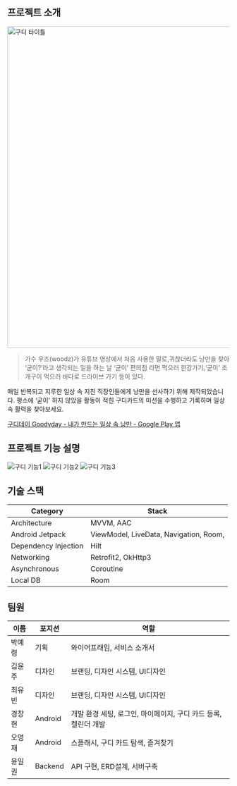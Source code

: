 ## 프로젝트 소개

<img width="730" alt="구디 타이틀" src="https://github.com/oyj7677/9G9G_FE/assets/89826723/8c515686-ac14-4eaa-99dd-537a4486dc5f">

> 가수 우즈(woodz)가 유튜브 영상에서 처음 사용한 말로,귀찮더라도 낭만을 찾아 ‘굳이?’라고 생각되는 일을 하는 날 ‘굳이’ 편의점 라면 먹으러 한강가기,‘굳이' 조개구이 먹으러 바다로 드라이브 가기 등이 있다.
> 

매일 반복되고 지루한 일상 속 지친 직장인들에게 낭만을 선사하기 위해 제작되었습니다. 평소에 ‘굳이' 하지 않았을 활동이 적힌 구디카드의 미션을 수행하고 기록하며 일상 속 활력을 찾아보세요.

[구디데이 Goodyday - 내가 만드는 일상 속 낭만 - Google Play 앱](https://play.google.com/store/apps/details?id=com.team.nineg&hl=ko&gl=US)

## 프로젝트 기능 설명

![구디 기능1](https://github.com/oyj7677/9G9G_FE/assets/89826723/c3b19bdb-0bdf-42cb-92f7-d80106c4261b)
![구디 기능2](https://github.com/oyj7677/9G9G_FE/assets/89826723/afe7eae0-febd-49ef-b5e8-93dbf3f96d82)
![구디 기능3](https://github.com/oyj7677/9G9G_FE/assets/89826723/43f386eb-50a9-4e3b-b0a7-83f0ba7a285a)

## 기술 스택

| Category | Stack |
| --- | --- |
| Architecture | MVVM, AAC |
| Android Jetpack | ViewModel, LiveData, Navigation, Room,  |
| Dependency Injection | Hilt |
| Networking | Retrofit2, OkHttp3 |
| Asynchronous | Coroutine |
| Local DB | Room |

## 팀원

| 이름 | 포지션 | 역할 |
| --- | --- | --- |
| 박예령 | 기획 | 와이어프래임, 서비스 소개서 |
| 김윤주 | 디자인 | 브랜딩, 디자인 시스템, UI디자인 |
| 최유빈 | 디자인 | 브랜딩, 디자인 시스템, UI디자인 |
| 경창현 | Android | 개발 환경 세팅, 로그인, 마이페이지, 구디 카드 등록, 켈린더 개발 |
| 오영재 | Android | 스플래시, 구디 카드 탐색, 즐겨찾기  |
| 윤일권 | Backend | API 구현, ERD설계, 서버구축 |
